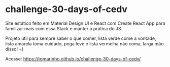 
# challenge-30-days-of-cedv

Site estático feito em Material Design UI e React com Create React App para familizar mais com essa Stack e manter a prática do JS.

Projeto útil para sempre saber o que comer, lista verde come a vontade, lista amarela toma cuidado, pega leve e lista vermelha não coma, larga mão disso! =)

Acesse: https://tgmarinho.github.io/challenge-30-days-of-cedv/
